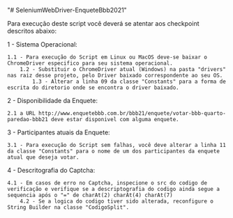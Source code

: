 "# SeleniumWebDriver-EnqueteBbb2021" 

Para execução deste script você deverá se atentar aos checkpoint descritos abaixo:

1 - Sistema Operacional: 

    1.1 - Para execução do Script em Linux ou MacOS deve-se baixar o ChromeDriver especifico para seu sistema operacional.
        1.2 - Substituir o ChromeDriver atual (Windows) na pasta "drivers" nas raiz desse projeto, pelo Driver baixado correspondente ao seu OS.
            1.3 - Alterar a linha 09 da classe "Constants" para a forma de escrita do diretorio onde se encontra o driver baixado.
         
2 - Disponibilidade da Enquete:

    2.1 a URL http://www.enquetebbb.com.br/bbb21/enquete/votar-bbb-quarto-paredao-bbb21 deve estar disponivel com alguma enquete.
    
3 - Participantes atuais da Enquete:

    3.1 - Para execução do Script sem falhas, você deve alterar a linha 11 da classe "Constants" para o nome de um dos participantes da enquete atual que deseja votar.

4 - Descritografia do Captcha:

    4.1 - Em casos de erro no Captcha, inspecione o src do codigo de verificação e verifique se a descriptografia do codigo ainda segue a sequencia após o "=" de charAt(2) charAt(4) charAt(7)   
        4.2 - Se a logica do codigo tiver sido alterada, reconfigure o String Builder na classe "CodigoSplit".
